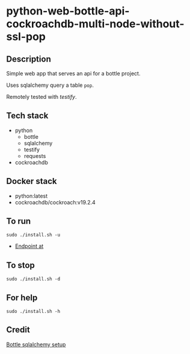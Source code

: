 # python-web-bottle-api-cockroachdb-multi-node-without-ssl-pop

## Description
Simple web app that serves an api
for a bottle project.

Uses sqlalchemy query a table `pop`.

Remotely tested with *testify*.

## Tech stack
- python
  - bottle
  - sqlalchemy
  - testify
  - requests
- cockroachdb

## Docker stack
- python:latest
- cockroachdb/cockroach:v19.2.4

## To run
`sudo ./install.sh -u`
- [Endpoint at](http://localhost/pop)

## To stop
`sudo ./install.sh -d`

## For help
`sudo ./install.sh -h`

## Credit
[Bottle sqlalchemy setup](https://github.com/iurisilvio/bottle-sqlalchemy/blob/master/examples/basic.py)

